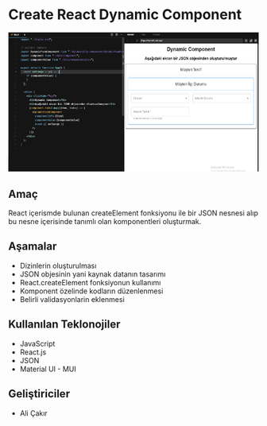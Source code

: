 # Create React Dynamic Component

![Anasayfa Resmi](https://github.com/turkmuhendisnet/CreateReactDynamicComponent/blob/main/DynamicComponnet.png)

## Amaç 
 React içerismde bulunan createElement fonksiyonu ile bir JSON nesnesi alıp bu nesne içerisinde tanımlı olan komponentleri oluşturmak.
## Aşamalar
  - Dizinlerin oluşturulması
  - JSON objesinin yani kaynak datanın tasarımı
  - React.createElement fonksiyonun kullanımı
  - Komponent özelinde kodların düzenlenmesi
  - Belirli validasyonlarin eklenmesi


## Kullanılan Teklonojiler
* JavaScript  
* React.js
* JSON
* Material UI - MUI
 
## Geliştiriciler
* Ali Çakır

